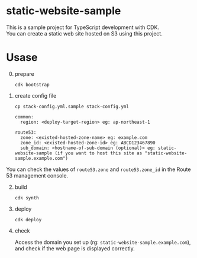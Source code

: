 static-website-sample
===

This is a sample project for TypeScript development with CDK.  
You can create a static web site hosted on S3 using this project.

# Usase

0. prepare

    ```
    cdk bootstrap
    ```

1. create config file

    ```
    cp stack-config.yml.sample stack-config.yml
    ```

    ```
    common:
      region: <deploy-target-region> eg: ap-northeast-1

    route53:
      zone: <existed-hosted-zone-name> eg: example.com
      zone_id: <existed-hosted-zone-id> eg: ABCD123467890
      sub_domain: <hostname-of-sub-domain (optional)> eg: static-website-sample (if you want to host this site as "static-website-sample.example.com")
    ```

  You can check the values ​​of `route53.zone` and `route53.zone_id` in the Route 53 management console.

2. build

    ```
    cdk synth
    ```

3. deploy

    ```
    cdk deploy
    ```

4. check

    Access the domain you set up (rg: `static-website-sample.example.com`), and check if the web page is displayed correctly.
